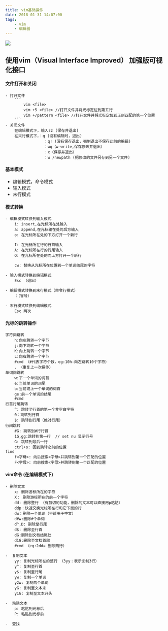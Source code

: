 ```yaml
---
title: vim基础操作
date: 2018-01-31 14:07:00
tags: 
    - vim
    - 编辑器
---
```

<style>
    ::selection{ color:#fff; background-color: #e26848; }
    .tx-explain { color:#666;margin-left:10px;  }
</style>

![](/images/blog/vim/vim-1.jpg)

<!-- more -->

## 使用vim（Visual Interface Improved） 加强版可视化接口

#### 文件打开和关闭
    - 打开文件
        ```
            vim <file>
            vim +5 <file> //打开文件并将光标定位到第五行
            vim +/pattern <file> //打开文件并将光标定位到正则匹配的第一个位置
        ```
    - 关闭文件
        在编辑模式下，输入zz (保存并退出)
        在末行模式下，：q (没有编辑时，退出)
                     ：q! (没有保存退出，强制退出不保存此前的编辑)
                     ：wq（w-write,保存修改并退出）
                     ：x（保存并退出）
                     ：w /newpath (把修改的文件另存到另一个文件)

#### 基本模式
- 编辑模式，命令模式
- 输入模式
- 末行模式

#### 模式转换

    - 编辑模式转换到输入模式
        i: insert,在光标所在处输入
        a: append,在光标输在处的后方输入
        o: 在光标所在处的下方打开一个新行

        I: 在光标所在行的行首输入
        A: 在光标所在行的行尾输入
        O: 在光标所在处的而上方打开一个新行 

        cw: 替换从光标所在位置到一个单词结尾的字符

    - 输入模式转换到编辑模式
        Esc （退出）

    - 编辑模式转换到末行模式（命令行模式）
        ：（冒号）

    - 末行模式转换到编辑模式
        Esc 两次

#### 光标的跳转操作
    字符间跳转
        h:向左跳转一个字节
        j:向下跳转一个字节
        K:向上跳转一个字节
        L:向右跳转一个字节
        #cmd （#代表字符个数，eg:10h-向左跳转10个字符） 
        . （重复上一次操作）
    单词间跳转
        w:下一个单词的词首
        e:当前单词的词尾
        b:当前或上一个单词的词首
        ge:前一个单词的结尾
        #cmd
    行首行尾跳转
        ^: 跳转至行首的第一个非空白字符
        0：跳转到行首
        $: 跳转到行尾（绝对行尾）
    行间跳转
        #G: 跳转到#行行首
        1G,gg:跳转到第一行  // set nu 显示行号
        G: 跳转到最后一行
        ctrl+o: 回到跳转之前的位置
    find
        f<字母>: 向后搜索<字母>并跳转到第一个匹配的位置
        F<字母>: 向前搜索<字母>并跳转到第一个匹配的位置
   
#### vim命令 (在编辑模式下)
    - 删除文本
        x: 删除游标所在的字符
        X： 删除游标所在的前一个字符
        dd: 删除整行 （有剪切的功能，删除的文本可以直接用p粘贴）
        ddp：快速交换光标所在行和它下面的行
        dw：删除一个单词（不适用于中文）
        d#w:删除#个单词
        d^,D: 删除至行尾
        d$: 删除至行首
        dG:删除到文档结尾处
        d1G:删除至文档首部
        #cmd （eg:2dd= 删除两行）
    
    -  复制文本
        yy: 复制光标所在的整行 （3yy：表示复制3行）
        y^: 复制至行首
        y$: 复制至行尾
        yw: 复制一个单词
        y2w: 复制两个单词
        yG: 复制至文本末
        y1G: 复制至文本开头

    -  粘贴文本
        p: 粘贴到光标后
        P: 粘贴到光标前
    
    -  查找

    

















